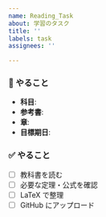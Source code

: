 ```yaml
---
name: Reading_Task
about: 学習のタスク
title: ''
labels: task
assignees: ''

---
```


### 📖 やること
- **科目**: 
- **参考書**: 
- **章**: 
- **目標期日**: 

### ✅ やること
- [ ] 教科書を読む
- [ ] 必要な定理・公式を確認
- [ ] LaTeX で整理
- [ ] GitHub にアップロード
